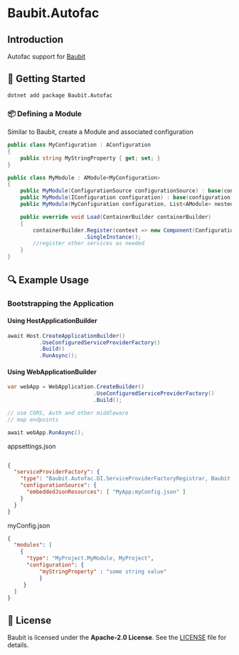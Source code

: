 ﻿# Baubit.Autofac

## Introduction
Autofac support for [Baubit](https://github.com/pnagoorkar/Baubit)

## 🚀 Getting Started
```
dotnet add package Baubit.Autofac
```

### 📦 Defining a Module
Similar to Baubit, create a Module and associated configuration

```csharp
public class MyConfiguration : AConfiguration
{
    public string MyStringProperty { get; set; }
}

public class MyModule : AModule<MyConfiguration>
{
    public MyModule(ConfigurationSource configurationSource) : base(configurationSource) { }
    public MyModule(IConfiguration configuration) : base(configuration) { }
    public MyModule(MyConfiguration configuration, List<AModule> nestedModules) : base(configuration, nestedModules) { }

    public override void Load(ContainerBuilder containerBuilder)
    {
        containerBuilder.Register(context => new Component(Configuration.SomeString, Configuration.SomeSecretString))
                        .SingleInstance();
        //register other services as needed
    }
}
```
## 🔍 Example Usage

### Bootstrapping the Application

#### Using HostApplicationBuilder

```csharp
await Host.CreateApplicationBuilder()
          .UseConfiguredServiceProviderFactory()
          .Build()
          .RunAsync();
```

#### Using WebApplicationBuilder

```csharp
var webApp = WebApplication.CreateBuilder()
                           .UseConfiguredServiceProviderFactory()
                           .Build();

// use CORS, Auth and other middleware
// map endpoints

await webApp.RunAsync();
```
appsettings.json
```json

{
  "serviceProviderFactory": {
    "type": "Baubit.Autofac.DI.ServiceProviderFactoryRegistrar, Baubit.Autofac",
    "configurationSource": {
      "embeddedJsonResources": [ "MyApp;myConfig.json" ]
    }
  }
}

```
myConfig.json

```json
{
  "modules": [
    {
      "type": "MyProject.MyModule, MyProject",
      "configuration": {
          "myStringProperty" : "some string value"
          }
     }
  ]
}
```

## 📄 License
Baubit is licensed under the **Apache-2.0 License**. See the [LICENSE](LICENSE) file for details.
